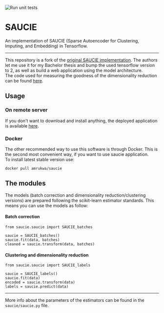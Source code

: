 ![Run unit tests](https://github.com/amrukwa/SAUCIE/actions/workflows/pytest.yml/badge.svg)

# SAUCIE
An implementation of SAUCIE (Sparse Autoencoder for Clustering, Imputing, and Embedding) in Tensorflow.
***
This repository is a fork of the [original SAUCIE implementation](https://github.com/KrishnaswamyLab/SAUCIE). The authors let me use it for my Bachelor thesis and bump the used tensorflow version to 2, as well as build a web application using the model architecture.  
The code used for measuring the goodness of the dimensionality reduction can be found [here](https://github.com/pachterlab/CBP_2021).


## Usage
### On remote server
If you don't want to download and install anything, the deployed application is available [here]().
### Docker
The other recommended way to use this software is through Docker. This is the second most convenient way, if you want to use saucie application.  
To install latest stable version use:  
```
docker pull amrukwa/saucie
``` 

## The modules
The models (batch correction and dimensionality reduction/clustering versions) are prepared following the scikit-learn estimator standards. This means you can use the models as follow:
#### Batch correction
``` 
from saucie.saucie import SAUCIE_batches

saucie = SAUCIE_batches()
saucie.fit(data, batches)
cleaned = saucie.transform(data, batches)
```
#### Clustering and dimensionality reduction
``` 
from saucie.saucie import SAUCIE_labels

saucie = SAUCIE_labels()
saucie.fit(data)
encoded = saucie.transform(data)
labels = saucie.predict(data)
```
***  
More info about the parameters of the estimators can be found in the `saucie/saucie.py` file.